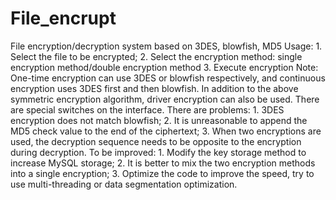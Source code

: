 # File_encrupt
 File encryption/decryption system based on 3DES, blowfish, MD5  Usage: 1. Select the file to be encrypted; 2. Select the encryption method: single encryption method/double encryption method 3. Execute encryption  Note: One-time encryption can use 3DES or blowfish respectively, and continuous encryption uses 3DES first and then blowfish. In addition to the above symmetric encryption algorithm, driver encryption can also be used. There are special switches on the interface.  There are problems: 1. 3DES encryption does not match blowfish; 2. It is unreasonable to append the MD5 check value to the end of the ciphertext; 3. When two encryptions are used, the decryption sequence needs to be opposite to the encryption during decryption.  To be improved: 1. Modify the key storage method to increase MySQL storage; 2. It is better to mix the two encryption methods into a single encryption; 3. Optimize the code to improve the speed, try to use multi-threading or data segmentation optimization.
